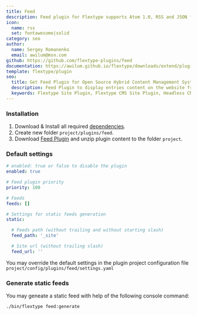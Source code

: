 ```yaml
---
title: Feed
description: Feed plugin for Flextype supports Atom 1.0, RSS and JSON feed types and allows you to generate feeds for entries.
icon:
  name: rss
  set: fontawesome|solid
category: seo
author:
  name: Sergey Romanenko
  email: awilum@msn.com
github: https://github.com/flextype-plugins/feed
documentation: https://awilum.github.io/flextype/downloads/extend/plugins/feed
template: flextype/plugin
seo:
  title: Get Feed Plugin for Open Source Hybrid Content Management System | Flextype
  description: Feed Plugin to display entries content on the website frontend for Open Source Hybrid Content Management System
  keywords: Flextype Site Plugin, Flextype CMS Site Plugin, Headless CMS Site Plugin, Download Flat File CMS Site Plugin, Download Flat File Content Management System Site Plugin, Download PHP CMS Site Plugin, Site Plugin, Plugin, Site, Content, Management, System, PHP, CMS
---
```


### Installation

1. Download & Install all required [dependencies](https://github.com/flextype-plugins/feed#dependencies).
2. Create new folder `project/plugins/feed`.
3. Download [Feed Plugin](https://github.com/flextype-plugins/feed/releases) and unzip plugin content to the folder `project`.

### Default settings

```yaml
# enabled: true or false to disable the plugin
enabled: true

# Feed plugin priority
priority: 100

# Feeds
feeds: []

# Settings for static feeds generation
static:

  # Feeds path (without trailing and without starting slash)
  feed_path: '_site'

  # Site url (without trailing slash)
  feed_url: ''
```

You may override the default settings in the plugin project configuration file `project/config/plugins/feed/settings.yaml`

### Generate static feeds

You may geneate a static feed with help of the following console command:  
```
./bin/flextype feed:generate
```